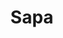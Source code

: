 ---
layout: place
title: "Sapa"
permalink: /utah/salt-lake-city/sapa.html
stateAbbr: UT
stateName: Utah
cityName: Salt Lake City
seo:
  name: "Sapa"
  type: Restaurant
  links: https://www.sapabarandgrill.com/
description: "Sapa serves delicious sushi in Salt Lake City, Utah. Try fresh Japanese dishes for a great dining experience. "
place_id: ChIJ9Qb8ij31UocRYN6St9xX_EY
photos:
  - name: >-
      places/ChIJ9Qb8ij31UocRYN6St9xX_EY/photos/AeeoHcIDxS0Ce8g09o3hvNkt7UzYAGwln4LEfn2cTg1vgIOmfhNAEOuXKuZFuP2tmnQiR60V_pg1ZqwjdYy4K2d_6ilmzDldaPG08L7-9d8YA0uhQ5OlKWMsKfszNAlalwRox0Jy8c4q9hUqAL8iVv-7jqR_0RHvmjLgc8UBDBQg7_sD9dCvL56LaPHMuWoEMOVeVE5NcIW2KRAw-z7mtxaekVr1qAE0ECl2U2bqraMpK3XgJU4YyralMZBUty--mEJ7XvVd9dKcUttqK7OkcyutQEmFmDKPrGC1Nfackkoc3-YpPOkk6akI-oIoDJDp3tBJOSrs3iBgDzAMYHzIXAZrGPEvqTwG_wSECFw_Up6GAn1CdJgYFSml1jzULRQfYsbhvh85kpIUlSKAmiObcZwQp6-geIruLIe8RttjcTiD1FwHER5y
    widthPx: 4032
    heightPx: 3024
    authorAttributions:
      - displayName: The Roddas
        uri: https://maps.google.com/maps/contrib/113443814207357159983
        photoUri: >-
          https://lh3.googleusercontent.com/a-/ALV-UjVVO-afXrxDkgS1pEvA8-_y56pJU0XwEIuT6o-9t_UtRGGvL_V7=s100-p-k-no-mo
    flagContentUri: >-
      https://www.google.com/local/imagery/report/?cb_client=maps_api_places.places_api&image_key=!1e10!2sCIHM0ogKEICAgIDZ6uaN4gE&hl=en-US
    googleMapsUri: >-
      https://www.google.com/maps/place//data=!3m4!1e2!3m2!1sCIHM0ogKEICAgIDZ6uaN4gE!2e10!4m2!3m1!1s0x8752f53d8afc06f5:0x46fc57dcb792de60
  - name: >-
      places/ChIJ9Qb8ij31UocRYN6St9xX_EY/photos/AeeoHcIUvxwR8weGmo_EdObVcwPhiN_hfqn7MShN04XbeneQMUcb2NHO-SIKhWTO7h0kHs74R8U9ET_Z5-mBoenrM-xodMa9Ba3ZMnPLxDm1fNY3XE_9oGB075cW3jFJvqNP7PXkeudcc84l6hXDNjREHfslSlGJAr3kE7wnWPrHtcCXTwwaALMDFe682h82m8suoUeS18UyUR927AD-pS8vmohK_EkRAHFkKXpgPwYsmoZGnYFdDTqiCfPEBH0U5BitnR7ZBctblXEStom3xlM6q2A6XlNE2MPUHJKp4eNyXw830T1Cq2nHPIoX8N8KxS3zioNz-ZTCUfKP-ScTNw4XWh_ppX5h3ajJwiOVre3Dmf8bvboDo1M2CCcnUwCJJp6xjoDVlmh05G0__wCY6oySqIZUg4FWEFOcKvFPBl4ENZg
    widthPx: 4032
    heightPx: 3024
    authorAttributions:
      - displayName: Victoria R
        uri: https://maps.google.com/maps/contrib/110532206330255863051
        photoUri: >-
          https://lh3.googleusercontent.com/a/ACg8ocIJqg84HzJjIQ0oPQYddcHsldJhBNOdbhfo362CyyivAdLokg=s100-p-k-no-mo
    flagContentUri: >-
      https://www.google.com/local/imagery/report/?cb_client=maps_api_places.places_api&image_key=!1e10!2sCIHM0ogKEICAgICZ-ZzEEg&hl=en-US
    googleMapsUri: >-
      https://www.google.com/maps/place//data=!3m4!1e2!3m2!1sCIHM0ogKEICAgICZ-ZzEEg!2e10!4m2!3m1!1s0x8752f53d8afc06f5:0x46fc57dcb792de60
  - name: >-
      places/ChIJ9Qb8ij31UocRYN6St9xX_EY/photos/AeeoHcJzLzA53XPlLDxiWc-cp3i4thO1_-sWZht6OIzElhPcJj6uD32TpdaC7UKjSxHKrjYlkK7BCw-nMWy2-_EUZ_F1OLVRsPTTknQhPv5kRS1uPKVNVWLoboc5LVu94aI5ilROfcwgTYp6cXawybyc95IMBmJWJtUO1vzeXYYISom6FHRbfaTxe5baYSjO36qswHZez4s66shqHglnWB0hJyFt8V_ivFTAg9EzFXw05dwUHeEYMLXxT-6a2gZSOOI2QYzMyW21XtLhSL_mANmRtuQUz9Mx4DBoGYAEw6m8S5DX4otVjj1pHih2YQCmYqqyAXjIuZ_Grfee1QKaBTOmvFlbWAfnHcsBDduPmdoDp9vTWPHFKSL63rWI3LWKiy6pLNrez2KI5j6hpcqGw2xnOScLNFNsP0Sqil_At0Vcme-h4Vb1
    widthPx: 4800
    heightPx: 3600
    authorAttributions:
      - displayName: Ricky Monroe
        uri: https://maps.google.com/maps/contrib/108975135773975026833
        photoUri: >-
          https://lh3.googleusercontent.com/a-/ALV-UjUzhULYq1NQ3QZqVqEvTxiQqNNOPOcWF3iFzr1qn9NSbYDRiVUmhw=s100-p-k-no-mo
    flagContentUri: >-
      https://www.google.com/local/imagery/report/?cb_client=maps_api_places.places_api&image_key=!1e10!2sCIHM0ogKEICAgMCwgdrRjwE&hl=en-US
    googleMapsUri: >-
      https://www.google.com/maps/place//data=!3m4!1e2!3m2!1sCIHM0ogKEICAgMCwgdrRjwE!2e10!4m2!3m1!1s0x8752f53d8afc06f5:0x46fc57dcb792de60
  - name: >-
      places/ChIJ9Qb8ij31UocRYN6St9xX_EY/photos/AeeoHcKtMrAhMRVwisUoURmsb21elZdpQJ1LizwDuoDkbpZlJVsgvWN1APNy5_A8-Qg1htj74uEOfgBBzdg9kIKYx_xpR7zh0tHeaoVIonx77w1NkDk6uSX2HkkNBC1S4JmKLL-omfwAvz9uY4BIKu5dVrAsHlrXJcjMDBrXCrScH9KD542-W-POgnmb0akyPQR1Fbw3sl3GYsxrzvBBu-dC7RfRtLW5rK9rhC8ewwRWmf4Xgt5zjyphZ3L6CDraeMYQr8bmT-UDsycAeKRlUfRKLkseQM4y9kI69nF6tXziG94YNcgnqnfoj5j8BBLoHZrCEDAy4Nwtd5aLfT7677YtkiJxLsMHkjvX_Pjwmu4CUkGF74jQIjJvuGtI1HjpBXUP92hXYffHH_CSpmKuHTjGMy2UXIB4VrR33Qtll83j-0_CjJM
    widthPx: 3024
    heightPx: 4032
    authorAttributions:
      - displayName: Bruce Serrano
        uri: https://maps.google.com/maps/contrib/106284936119797376731
        photoUri: >-
          https://lh3.googleusercontent.com/a-/ALV-UjUdm7jv9zlLq0XrxFVMMuny_4_gkpEzvq-Hc5z-n6VcOqgKCN8P=s100-p-k-no-mo
    flagContentUri: >-
      https://www.google.com/local/imagery/report/?cb_client=maps_api_places.places_api&image_key=!1e10!2sCIHM0ogKEICAgMCQpJWfggE&hl=en-US
    googleMapsUri: >-
      https://www.google.com/maps/place//data=!3m4!1e2!3m2!1sCIHM0ogKEICAgMCQpJWfggE!2e10!4m2!3m1!1s0x8752f53d8afc06f5:0x46fc57dcb792de60
  - name: >-
      places/ChIJ9Qb8ij31UocRYN6St9xX_EY/photos/AeeoHcKVX6cNjhlRgJxga3HtD1jG4sZOj6OKCaeDGPgdPRPvJCc_9iaOAH8_39Rdx6WQi8P80PgrwYfA0yjSyykJ6v9YHLDVxKzdPb08Ft7gXJ8XIdt1RFfAXKa-xnIwBL2v5pw-dpPVIp5ov3_76mYTW0t58PxXW9G5Dbw6-_n_IIvAUU6M2v2mFr3HF3L3t49tmPLnuDfyiLs2z6lnr6SUqNN0jp3uFJKSfsIptP98HGwRcKtlbEu1-Y65Jb-fCpHlJ2pI60JS4P8xWvV0hHoDjhSrcyYQmN1XyWP_BiezPPaK6Tmnv-n3xFEkcHOR0DjQvpNTvJtMRgbP_DqMVEpP0gvnwzJqVb_ArA0CBTJHfBsXbK9CacKbREivFg08coKNMDGkY9zGCBmRFpQ90cSHXmRKML4EQoQr6NrtXy9gY6vlB7sa
    widthPx: 3600
    heightPx: 4800
    authorAttributions:
      - displayName: Pj
        uri: https://maps.google.com/maps/contrib/105396633001719324102
        photoUri: >-
          https://lh3.googleusercontent.com/a-/ALV-UjWS_6c_fOyskNG5Pwb3712AhMAUj8JpctOWtOaloRB8uqHF9xfM=s100-p-k-no-mo
    flagContentUri: >-
      https://www.google.com/local/imagery/report/?cb_client=maps_api_places.places_api&image_key=!1e10!2sCIHM0ogKEICAgIDH3OXr-wE&hl=en-US
    googleMapsUri: >-
      https://www.google.com/maps/place//data=!3m4!1e2!3m2!1sCIHM0ogKEICAgIDH3OXr-wE!2e10!4m2!3m1!1s0x8752f53d8afc06f5:0x46fc57dcb792de60
  - name: >-
      places/ChIJ9Qb8ij31UocRYN6St9xX_EY/photos/AeeoHcJc60rsFFGqfS-D616CBQDY_ECbvZnKUlbZohiXQj8aJALKVE47dvizoVGsyTsTaB27iF1nL-aSOexV15vw8o6dLOjvLXGv6IRJFJE1M3LhHEHXyxw9UZBFsg5N7TBhMtyt-ao9PweOUGkFpADN4YpIm57pwImHyZfjqGH7nEeQ80kh9dSfxDAp9ChstEkreVYfgNPqBNLrx2X6Pxfna3Mmwd1qALu8wrTHnJRzoT63mh_-gNbC3jhEm9jIfZm4s9MjoRSLK42CFjbcWF-FhAtYk3dn5fDTVPd9HYDE7oy8muzajGnKZYpr21QJHghwNLC2HOLPArsJ-fJNkkxmhS8gmG3XhFzXF7sf42Il0K55v6I5t_hhtrPSiCyR0-hf77qsCLtpngk99tDLhp2Lj75XOmFWCmrZM7CNCtyHpEelPxgQ
    widthPx: 4032
    heightPx: 3024
    authorAttributions:
      - displayName: Dave C
        uri: https://maps.google.com/maps/contrib/109707986984272062677
        photoUri: >-
          https://lh3.googleusercontent.com/a-/ALV-UjXK918C_ZwUN9vZmgldb-kdUF1mOgRAjU7ISRFSEUpNY8zB_JJzJA=s100-p-k-no-mo
    flagContentUri: >-
      https://www.google.com/local/imagery/report/?cb_client=maps_api_places.places_api&image_key=!1e10!2sCIHM0ogKEICAgIDR-_fgmAE&hl=en-US
    googleMapsUri: >-
      https://www.google.com/maps/place//data=!3m4!1e2!3m2!1sCIHM0ogKEICAgIDR-_fgmAE!2e10!4m2!3m1!1s0x8752f53d8afc06f5:0x46fc57dcb792de60
  - name: >-
      places/ChIJ9Qb8ij31UocRYN6St9xX_EY/photos/AeeoHcI8ITfOTifTo0qIEVKsZ_u9lwGBnIffwaeQZAjDLcs1TXN1qrsoC4l-nh63RWxWqpnQT9oMuoFd0Lj1Tr-pU579uaR6BYti0_TPhM7inH-09qmvVHtEnL7qgywtnpwD-w62HGK1Irmc0vD-8RDw28r4Di-bretTsuWtjAFiHvBkMqqva67BeZ-5Sbi5DYaOaSufM5n1He41FhjQt0D938T7gjl0dbzX3zPAa73BzYDBEybv97MAl9-arOaTWOEjOtJIW5eQFfHcw_1CKnCEoh_wpKVs7mJfKA1IVYcMGmt6jh1K96Y7SPWM7rc9C0dyrhRFE486J3hLQ_Tx62MCGs_NeSbk91XsRHwKrGen_UZBOgIfrbd5qGMydChCMQDNaQME_lL4ndmCooir9ymrNr6K2QF8bDi2PVsiYFzqEY9yv--K
    widthPx: 3786
    heightPx: 3022
    authorAttributions:
      - displayName: Elly Huỳnh
        uri: https://maps.google.com/maps/contrib/105990030331646529948
        photoUri: >-
          https://lh3.googleusercontent.com/a-/ALV-UjUOHohKol8pjSQkPAyAXYtTlxk33RDC5QLUraARwd-TOCnwSO4f=s100-p-k-no-mo
    flagContentUri: >-
      https://www.google.com/local/imagery/report/?cb_client=maps_api_places.places_api&image_key=!1e10!2sCIHM0ogKEICAgIDvk-Lb0wE&hl=en-US
    googleMapsUri: >-
      https://www.google.com/maps/place//data=!3m4!1e2!3m2!1sCIHM0ogKEICAgIDvk-Lb0wE!2e10!4m2!3m1!1s0x8752f53d8afc06f5:0x46fc57dcb792de60
  - name: >-
      places/ChIJ9Qb8ij31UocRYN6St9xX_EY/photos/AeeoHcJPDGTEzfe36aTuH8JSkEenAzfKccCAh9M6fM-oNYeq6koNqP8BMa-Csv6NWO2mzBSdhXf9XC_WEVjqxiXeJQQ8SDPl0qRO0hgYM0trM6Nge-ZQCTB38zmv4xiTxC3liQNn77TpCzjBX7wLTlAUKhQfif_CSiDVJefj6S_En17BhOWqPYQlgk7EUF2CaGv4XQwje3IwB2U-36cs2urTZGlm3YB6ctfVkxodj87EpRaIdjwXJFRDPhIno9CrZP-TmIJsisDMR_AWof71R0bp6puayLkQQ7NXo5mYsw5fkyASVKiM4XEo-3wRXaiW0iK4CayDCdEVbcAbqSV9PdQZQyldEI-Zn1rnRSaTlT10s3r-HAORQIV5EVvFPJoGs0OgEWlZ4E8pNkxI7wVos156uPD7qoLIU7L-pxFw2XY2xxnBIw
    widthPx: 3600
    heightPx: 4800
    authorAttributions:
      - displayName: Rashelle Jones
        uri: https://maps.google.com/maps/contrib/101934004126781555301
        photoUri: >-
          https://lh3.googleusercontent.com/a-/ALV-UjX8vERtW0bj503J_HHXF4h8j4K56n5KqycxyahLmxhQATWU_-14hw=s100-p-k-no-mo
    flagContentUri: >-
      https://www.google.com/local/imagery/report/?cb_client=maps_api_places.places_api&image_key=!1e10!2sCIHM0ogKEICAgIClypf4cg&hl=en-US
    googleMapsUri: >-
      https://www.google.com/maps/place//data=!3m4!1e2!3m2!1sCIHM0ogKEICAgIClypf4cg!2e10!4m2!3m1!1s0x8752f53d8afc06f5:0x46fc57dcb792de60
  - name: >-
      places/ChIJ9Qb8ij31UocRYN6St9xX_EY/photos/AeeoHcJGw97JELm77yRmzOCG6gMd_GOC8I2fWNACL1YTc4-R0Kmn58RCM2wv-Fre6ni2uYSNfW-DhTd5osT4Ai6mAFSowfnElC5eydMpNHc3EPkqYb0daZymDkiwo0bhP5rFlX4x9RvMgclF2xYDGSk0_g73EamSvcAGUWi-0IA06yzsVFGkZeIBv5xU7EhM8f63Tabc5ZeCCBUovtQagW_N4QGEzVHkcG0j7I2hDktqvjNRzD5DfMeGRV9WaOd4SoVB6UFF5ytBovvcSt-xjSOAb9jNzEyOIbAEPKj1MkbQV7aiFEq8tA0X96RUU2YqLmyDeMbEj6L9CusGKqk-DrGI9ZjULxF50GHEGfPLJMg5EIV7YdEeefMEggDTId30_YHNzCz1s44NCxArEOk3eRtf5H17OkH2LTuZAE9lroRvC2mckh3t
    widthPx: 1024
    heightPx: 768
    authorAttributions:
      - displayName: Scott Roskelley
        uri: https://maps.google.com/maps/contrib/100220613312723273554
        photoUri: >-
          https://lh3.googleusercontent.com/a-/ALV-UjXOPds5xcOImSipR1nu336VThN50dKHu8KEiKt4uIn3KZ61TyJRMw=s100-p-k-no-mo
    flagContentUri: >-
      https://www.google.com/local/imagery/report/?cb_client=maps_api_places.places_api&image_key=!1e10!2sCIHM0ogKEICAgIDr9dz2wQE&hl=en-US
    googleMapsUri: >-
      https://www.google.com/maps/place//data=!3m4!1e2!3m2!1sCIHM0ogKEICAgIDr9dz2wQE!2e10!4m2!3m1!1s0x8752f53d8afc06f5:0x46fc57dcb792de60
  - name: >-
      places/ChIJ9Qb8ij31UocRYN6St9xX_EY/photos/AeeoHcI7odxUOxbV4DU_GYsJqildx1X1y8J4_6hzBcdETX-VqcA_Bu4GgAU628lxOj-A5IJCfqF28qgx4r8LpA2O_vNwsAThhoMfYnf7KuAlOeX3TYmbf7LFGTLO4i0BHPiESAuFXU8voi9HjMeTtLRcGkV2MsINJ1gNqb9hHv1qEzJhV9I4swoX5QGzsFW5ERX2yTi1EmB9uN4jt_bMSuiJ2y4HAqv-rHxD_7snwGsX8wJYDm1q1YfE9tsj7_ONcT4wrciHUMlg9B-3eNjp8eAPO5DUU6SNq4H5VLlZCo-GWh8TKFxEiW-DOhyRUF6NDIGQC-XSGvyUPsC8tIZW7x9Wj77TNFoo4FX72q3GQwvQumGaM3fxN5uIWaTp0RLPyvFbr1Oaf5cTo4kV77zI9ossc-zbeSGiTulqE2Sglpom-Eej1TM
    widthPx: 2560
    heightPx: 1920
    authorAttributions:
      - displayName: Matt Lievertz
        uri: https://maps.google.com/maps/contrib/115076186497707033530
        photoUri: >-
          https://lh3.googleusercontent.com/a-/ALV-UjVIhbSwhpICdt3OFSvWwwXp9Nczzsa7LRzZGLkdAQXI1aNSJNFL=s100-p-k-no-mo
    flagContentUri: >-
      https://www.google.com/local/imagery/report/?cb_client=maps_api_places.places_api&image_key=!1e10!2sCIHM0ogKEICAgIDZ0KT9ygE&hl=en-US
    googleMapsUri: >-
      https://www.google.com/maps/place//data=!3m4!1e2!3m2!1sCIHM0ogKEICAgIDZ0KT9ygE!2e10!4m2!3m1!1s0x8752f53d8afc06f5:0x46fc57dcb792de60
address: 722 State St, Salt Lake City, UT 84111, USA
street: 722 State St
city: Salt Lake City
state: UT
zip: '84111'
country: USA
neighborhood: Ballpark
latitude: '40.753554'
longitude: '-111.888477'
accessibility_options:
  wheelchairAccessibleParking: true
  wheelchairAccessibleEntrance: true
  wheelchairAccessibleRestroom: true
  wheelchairAccessibleSeating: true
business_status: OPERATIONAL
name: Sapa
google_maps_links:
  directionsUri: >-
    https://www.google.com/maps/dir//''/data=!4m7!4m6!1m1!4e2!1m2!1m1!1s0x8752f53d8afc06f5:0x46fc57dcb792de60!3e0
  placeUri: https://maps.google.com/?cid=5115059882270318176
  writeAReviewUri: >-
    https://www.google.com/maps/place//data=!4m3!3m2!1s0x8752f53d8afc06f5:0x46fc57dcb792de60!12e1
  reviewsUri: >-
    https://www.google.com/maps/place//data=!4m4!3m3!1s0x8752f53d8afc06f5:0x46fc57dcb792de60!9m1!1b1
  photosUri: >-
    https://www.google.com/maps/place//data=!4m3!3m2!1s0x8752f53d8afc06f5:0x46fc57dcb792de60!10e5
primary_type: Japanese Restaurant
opening_hours:
  regular: null
  current: null
secondary_opening_hours:
  regular:
    weekdayDescriptions: null
    type: null
  current:
    weekdayDescriptions: null
    type: null
phone: (801) 363-7272
price_level: PRICE_LEVEL_MODERATE
price_range: $30 &ndash; $50
rating: '4.6'
rating_count: 3279
website: https://www.sapabarandgrill.com/
reviews: null
parking_options: null
payment_options: null
allow_dogs: null
curbside_pickup: null
delivery: null
dine_in: null
good_for_children: null
good_for_groups: null
good_for_sports: null
live_music: null
menu_for_children: null
outdoor_seating: null
reservable: null
restroom: null
serves_beer: null
serves_breakfast: null
serves_brunch: null
serves_cocktails: null
serves_coffee: null
serves_dinner: null
serves_dessert: null
serves_lunch: null
serves_vegetarian_food: null
serves_wine: null
takeout: null
summary: null

---